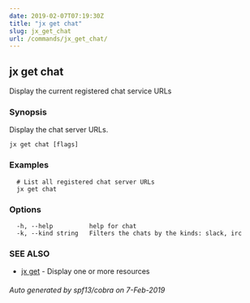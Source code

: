 ```yaml
---
date: 2019-02-07T07:19:30Z
title: "jx get chat"
slug: jx_get_chat
url: /commands/jx_get_chat/
---
```

## jx get chat

Display the current registered chat service URLs

### Synopsis

Display the chat server URLs.

```
jx get chat [flags]
```

### Examples

```
  # List all registered chat server URLs
  jx get chat
```

### Options

```
  -h, --help          help for chat
  -k, --kind string   Filters the chats by the kinds: slack, irc
```

### SEE ALSO

* [jx get](/commands/jx_get/)	 - Display one or more resources

###### Auto generated by spf13/cobra on 7-Feb-2019
